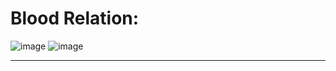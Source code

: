 # Blood Relation:

![image](https://user-images.githubusercontent.com/77873383/184167961-6c9f3073-16de-457b-869a-4542e8479411.png)
![image](https://user-images.githubusercontent.com/77873383/184167986-4461fe7d-3434-43cc-9292-c558a9a04076.png)

---


